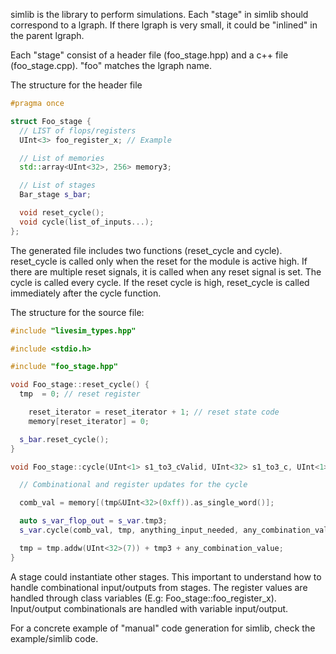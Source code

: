 
simlib is the library to perform simulations. Each "stage" in simlib should correspond to a lgraph. 
If there lgraph is very small, it could be "inlined" in the parent lgraph.

Each "stage" consist of a header file (foo_stage.hpp) and a c++ file (foo_stage.cpp). "foo" matches
the lgraph name.

The structure for the header file

```c++
#pragma once

struct Foo_stage {
  // LIST of flops/registers
  UInt<3> foo_register_x; // Example

  // List of memories
  std::array<UInt<32>, 256> memory3;

  // List of stages
  Bar_stage s_bar;

  void reset_cycle();
  void cycle(list_of_inputs...);
};
```

The generated file includes two functions (reset_cycle and cycle). reset_cycle
is called only when the reset for the module is active high. If there are
multiple reset signals, it is called when any reset signal is set. The cycle is
called every cycle.  If the reset cycle is high, reset_cycle is called
immediately after the cycle function.

The structure for the source file:

```c++
#include "livesim_types.hpp"

#include <stdio.h>

#include "foo_stage.hpp"

void Foo_stage::reset_cycle() {
  tmp  = 0; // reset register

	reset_iterator = reset_iterator + 1; // reset state code
	memory[reset_iterator] = 0;

  s_bar.reset_cycle();
}

void Foo_stage::cycle(UInt<1> s1_to3_cValid, UInt<32> s1_to3_c, UInt<1> s2_to3_dValid, UInt<32> s2_to3_d) {

  // Combinational and register updates for the cycle

  comb_val = memory[(tmp&UInt<32>(0xff)).as_single_word()];

  auto s_var_flop_out = s_var.tmp3;
  s_var.cycle(comb_val, tmp, anything_input_needed, any_combination_value);

  tmp = tmp.addw(UInt<32>(7)) + tmp3 + any_combination_value;
}
```

A stage could instantiate other stages. This important to understand how to
handle combinational input/outputs from stages.  The register values are
handled through class variables (E.g: Foo_stage::foo_register_x). Input/output
combinationals are handled with variable input/output.


For a concrete example of "manual" code generation for simlib, check the example/simlib code.

